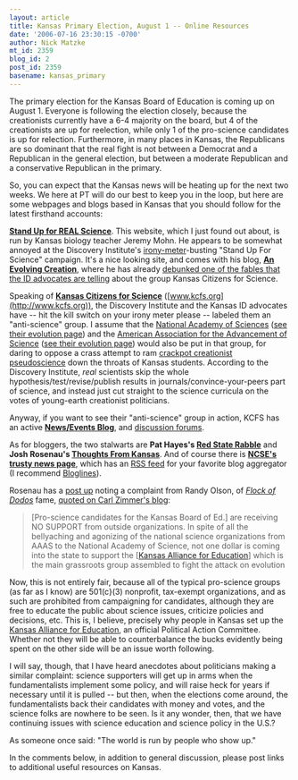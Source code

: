 ```yaml
---
layout: article
title: Kansas Primary Election, August 1 -- Online Resources
date: '2006-07-16 23:30:15 -0700'
author: Nick Matzke
mt_id: 2359
blog_id: 2
post_id: 2359
basename: kansas_primary
---
```

<img src="http://www.anevolvingcreation.net/standup/images/actualcontroversies_1.gif" alt="" style="float:left;" />The primary election for the Kansas Board of Education is coming up on August 1.  Everyone is following the election closely, because the creationists currently have a 6-4 majority on the board, but 4 of the creationists are up for reelection, while only 1 of the pro-science candidates is up for relection.  Furthermore, in many places in Kansas, the Republicans are so dominant that the real fight is not between a Democrat and a Republican in the general election, but between a moderate Republican and a conservative Republican in the primary.

So, you can expect that the Kansas news will be heating up for the next two weeks.  We here at PT will do our best to keep you in the loop, but here are some webpages and blogs based in Kansas that you should follow for the latest firsthand accounts:

**[Stand Up for REAL Science](http://www.anevolvingcreation.net/standup/)**.  This website, which I just found out about, is run by Kansas biology teacher Jeremy Mohn.  He appears to be somewhat annoyed at the Discovery Institute's [irony-meter](http://www.google.com/search?sourceid=mozclient&amp;ie=utf-8&amp;oe=utf-8&amp;q=irony-meter)-busting "Stand Up For Science" campaign.  It's a nice looking site, and comes with his blog, **[An Evolving Creation](http://www.anevolvingcreation.net/weblog.htm)**, where he has already [debunked one of the fables that the ID advocates are telling](http://www.anevolvingcreation.net/canard1.htm) about the group Kansas Citizens for Science.

Speaking of **[Kansas Citizens for Science](http://www.kcfs.org)** ([www.kcfs.org](http://www.kcfs.org)), the Discovery Institute and the Kansas ID advocates have -- hit the kill switch on your irony meter please -- labeled them an "anti-science" group.  I assume that the [National Academy of Sciences](http://nationalacademies.org) ([see their evolution page](http://nationalacademies.org/evolution/)) and the [American Association for the Advancement of Science](http://www.aaas.org) ([see their evolution page](http://www.aaas.org/news/press_room/evolution/)) would also be put in that group, for daring to oppose a crass attempt to ram [crackpot creationist pseudoscience](/archives/2006/07/no-one-here-but.html) down the throats of Kansas students.  According to the Discovery Institute, _real_ scientists skip the whole hypothesis/test/revise/publish results in journals/convince-your-peers part of science, and instead just cut straight to the science curricula on the votes of young-earth creationist politicians.  

Anyway, if you want to see their "anti-science" group in action, KCFS has an active **[News/Events Blog](http://www.kcfs.org/kcfsnews/)**, and [discussion forums](http://www.kcfs.org/cgi-bin/ultimatebb.cgi).

As for bloggers, the two stalwarts are **Pat Hayes's [Red State Rabble](http://redstaterabble.blogspot.com/)** and **Josh Rosenau's [Thoughts From Kansas](http://jgrr.blogspot.com/)**.  And of course there is **[NCSE's trusty news page](http://www.ncseweb.org/)**, which has an [RSS feed](http://www.ncseweb.org/rss/ncseweb.xml) for your favorite blog aggregator (I recommend [Bloglines](http://www.bloglines.com/)).

Rosenau has a [post up](http://jgrr.blogspot.com/2006/07/dodos.html) noting a complaint from Randy Olson, of [_Flock of Dodos_](http://www.flockofdodos.com/) fame, [quoted on Carl Zimmer's blog](http://scienceblogs.com/loom/2006/07/13/dodos_in_kansas.php):

> \[Pro-science candidates for the Kansas Board of Ed.\] are receiving NO SUPPORT from outside organizations. In spite of all the bellyaching and agonizing of the national science organizations from AAAS to the National Academy of Science, not one dollar is coming into the state to support the \[[Kansas Alliance for Education](http://www.ksalliance.org/index.htm)\] which is the main grassroots group assembled to fight the attack on evolution

Now, this is not entirely fair, because all of the typical pro-science groups (as far as I know) are 501(c}(3) nonprofit, tax-exempt organizations, and as such are prohibited from campaigning for candidates, although they are free to educate the public about science issues, criticize policies and decisions, etc.  This is, I believe, precisely why people in Kansas set up the [Kansas Alliance for Education](http://www.ksalliance.org/index.htm), an official Political Action Committee.  Whether not they will be able to counterbalance the bucks evidently being spent on the other side will be an issue worth following.  

I will say, though, that I have heard anecdotes about politicians making a similar complaint: science supporters will get up in arms when the fundamentalists implement some policy, and will raise heck for years if necessary until it is pulled -- but then, when the elections come around, the fundamentalists back their candidates with money and votes, and the science folks are nowhere to be seen.  Is it any wonder, then, that we have continuing issues with science education and science policy in the U.S.?  

As someone once said: "The world is run by people who show up."

In the comments below, in addition to general discussion, please post links to additional useful resources on Kansas.
